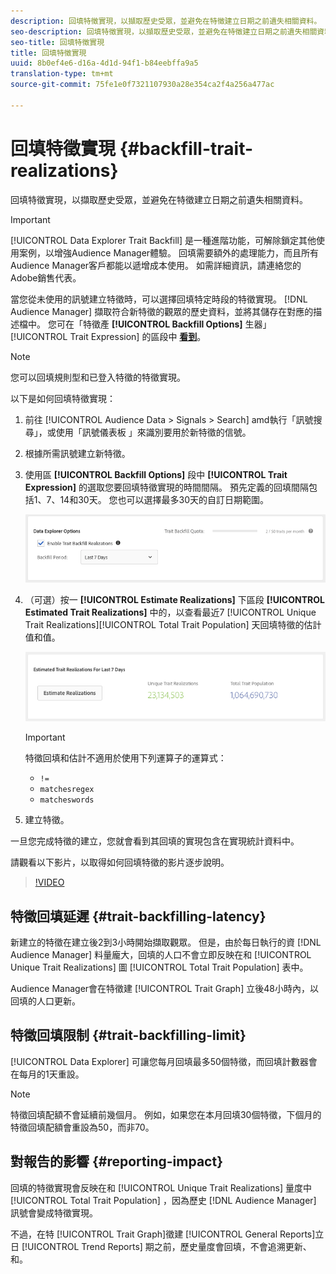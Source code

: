 ```yaml
---
description: 回填特徵實現，以擷取歷史受眾，並避免在特徵建立日期之前遺失相關資料。
seo-description: 回填特徵實現，以擷取歷史受眾，並避免在特徵建立日期之前遺失相關資料。
seo-title: 回填特徵實現
title: 回填特徵實現
uuid: 8b0ef4e6-d16a-4d1d-94f1-b84eebffa9a5
translation-type: tm+mt
source-git-commit: 75fe1e0f7321107930a28e354ca2f4a256a477ac

---
```



# 回填特徵實現 {#backfill-trait-realizations}

回填特徵實現，以擷取歷史受眾，並避免在特徵建立日期之前遺失相關資料。

>[!IMPORTANT]
>
>[!UICONTROL Data Explorer Trait Backfill] 是一種進階功能，可解除鎖定其他使用案例，以增強Audience Manager體驗。 回填需要額外的處理能力，而且所有Audience Manager客戶都能以遞增成本使用。 如需詳細資訊，請連絡您的Adobe銷售代表。

當您從未使用的訊號建立特徵時，可以選擇回填特定時段的特徵實現。 [!DNL Audience Manager] 擷取符合新特徵的觀眾的歷史資料，並將其儲存在對應的描述檔中。 您可在「特徵產 **[!UICONTROL Backfill Options]** 生器」 [!UICONTROL Trait Expression] 的區段中 **[看到](../../features/traits/about-trait-builder.md)**。

>[!NOTE]
>
>您可以回填規則型和已登入特徵的特徵實現。

以下是如何回填特徵實現：

1. 前往 [!UICONTROL Audience Data > Signals > Search] amd執行「訊號搜尋」，或使用「訊號儀表板 [](../../features/data-explorer/data-explorer-signals-dashboard.md) 」來識別要用於新特徵的信號。
1. 根據所需訊號建立新特徵。
1. 使用區 **[!UICONTROL Backfill Options]** 段中 **[!UICONTROL Trait Expression]** 的選取您要回填特徵實現的時間間隔。 預先定義的回填間隔包括1、7、14和30天。 您也可以選擇最多30天的自訂日期範圍。

   ![特徵回填](assets/signals-trait-backfill.png)

1. （可選）按一 **[!UICONTROL Estimate Realizations]** 下區段 **[!UICONTROL Estimated Trait Realizations]** 中的，以查看最近7 [!UICONTROL Unique Trait Realizations][!UICONTROL Total Trait Population] 天回填特徵的估計值和值。

   ![估計特徵實現](assets/estimate-trait-realizations.png)

   >[!IMPORTANT]
   >
   >特徵回填和估計不適用於使用下列運算子的運算式：
   >    * `!=`
   >    * `matchesregex`
   >    * `matcheswords`

1. 建立特徵。

一旦您完成特徵的建立，您就會看到其回填的實現包含在實現統計資料中。

請觀看以下影片，以取得如何回填特徵的影片逐步說明。

>[!VIDEO](https://video.tv.adobe.com/v/25169/)

## 特徵回填延遲 {#trait-backfilling-latency}

新建立的特徵在建立後2到3小時開始擷取觀眾。 但是，由於每日執行的資 [!DNL Audience Manager] 料量龐大，回填的人口不會立即反映在和 [!UICONTROL Unique Trait Realizations] 圖 [!UICONTROL Total Trait Population] 表中。

Audience Manager會在特徵建 [!UICONTROL Trait Graph] 立後48小時內，以回填的人口更新。

## 特徵回填限制 {#trait-backfilling-limit}

[!UICONTROL Data Explorer] 可讓您每月回填最多50個特徵，而回填計數器會在每月的1天重設。

>[!NOTE]
>
>特徵回填配額不會延續前幾個月。 例如，如果您在本月回填30個特徵，下個月的特徵回填配額會重設為50，而非70。

## 對報告的影響 {#reporting-impact}

回填的特徵實現會反映在和 [!UICONTROL Unique Trait Realizations] 量度中 [!UICONTROL Total Trait Population] ，因為歷史 [!DNL Audience Manager] 訊號會變成特徵實現。

不過，在特 [!UICONTROL Trait Graph]徵建 [!UICONTROL General Reports]立日 [!UICONTROL Trend Reports] 期之前，歷史量度會回填，不會追溯更新、和。
